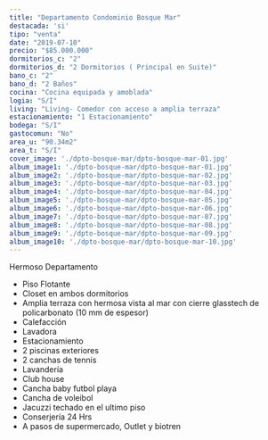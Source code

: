 ```yaml
---
title: "Departamento Condominio Bosque Mar"
destacada: 'si'
tipo: "venta"
date: "2019-07-10"
precio: "$85.000.000"
dormitorios_c: "2"
dormitorios_d: "2 Dormitorios ( Principal en Suite)"
bano_c: "2"
bano_d: "2 Baños"
cocina: "Cocina equipada y amoblada"
logia: "S/I"
living: "Living- Comedor con acceso a amplia terraza"
estacionamiento: "1 Estacionamiento"
bodega: "S/I"
gastocomun: "No"
area_u: "90.34m2"
area_t: "S/I"
cover_image: './dpto-bosque-mar/dpto-bosque-mar-01.jpg'
album_image1: './dpto-bosque-mar/dpto-bosque-mar-01.jpg'
album_image2: './dpto-bosque-mar/dpto-bosque-mar-02.jpg'
album_image3: './dpto-bosque-mar/dpto-bosque-mar-03.jpg'
album_image4: './dpto-bosque-mar/dpto-bosque-mar-04.jpg'
album_image5: './dpto-bosque-mar/dpto-bosque-mar-05.jpg'
album_image6: './dpto-bosque-mar/dpto-bosque-mar-06.jpg'
album_image7: './dpto-bosque-mar/dpto-bosque-mar-07.jpg'
album_image8: './dpto-bosque-mar/dpto-bosque-mar-08.jpg'
album_image9: './dpto-bosque-mar/dpto-bosque-mar-09.jpg'
album_image10: './dpto-bosque-mar/dpto-bosque-mar-10.jpg'
---
```


Hermoso Departamento

* Piso Flotante
* Closet en ambos dormitorios
* Amplia terraza con hermosa vista al mar con cierre glasstech de policarbonato (10 mm de espesor)
* Calefacción
* Lavadora
* Estacionamiento
* 2 piscinas exteriores
* 2 canchas de tennis
* Lavandería
* Club house
* Cancha baby futbol playa
* Cancha de voleibol
* Jacuzzi techado en el ultimo piso 
* Conserjería 24 Hrs
* A pasos de supermercado, Outlet y biotren



